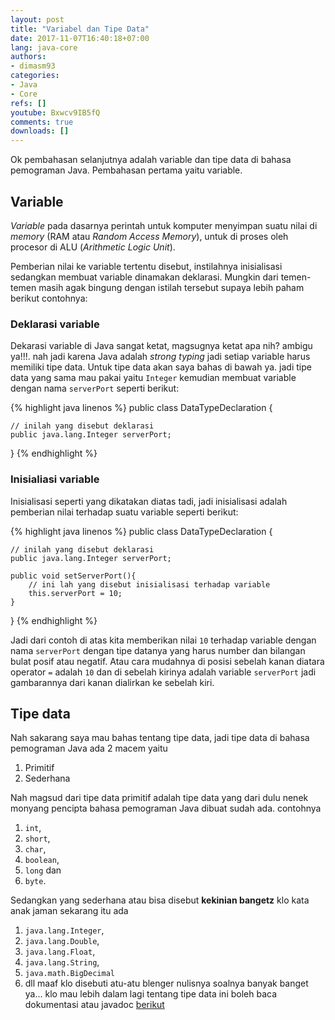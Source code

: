 ```yaml
---
layout: post
title: "Variabel dan Tipe Data"
date: 2017-11-07T16:40:18+07:00
lang: java-core
authors:
- dimasm93
categories:
- Java
- Core
refs: []
youtube: Bxwcv9IB5fQ
comments: true
downloads: []
---
```


Ok pembahasan selanjutnya adalah variable dan tipe data di bahasa pemograman Java. Pembahasan pertama yaitu variable.

<!--more-->

## Variable

_Variable_ pada dasarnya perintah untuk komputer menyimpan suatu nilai di _memory_ (RAM atau _Random Access Memory_), untuk di proses oleh procesor di ALU (_Arithmetic Logic Unit_). 

Pemberian nilai ke variable tertentu disebut, instilahnya inisialisasi sedangkan membuat variable dinamakan deklarasi. Mungkin dari temen-temen masih agak bingung dengan istilah tersebut supaya lebih paham berikut contohnya:

### Deklarasi variable

Dekarasi variable di Java sangat ketat, magsugnya ketat apa nih? ambigu ya!!!. nah jadi karena Java adalah _strong typing_ jadi setiap variable harus memiliki tipe data. Untuk tipe data akan saya bahas di bawah ya. jadi tipe data yang sama mau pakai yaitu `Integer` kemudian membuat variable dengan nama `serverPort` seperti berikut:

{% highlight java linenos %}
public class DataTypeDeclaration {

    // inilah yang disebut deklarasi
    public java.lang.Integer serverPort;
}
{% endhighlight %}

### Inisialiasi variable

Inisialisasi seperti yang dikatakan diatas tadi, jadi inisialisasi adalah pemberian nilai terhadap suatu variable seperti berikut:

{% highlight java linenos %}
public class DataTypeDeclaration {

    // inilah yang disebut deklarasi
    public java.lang.Integer serverPort;

    public void setServerPort(){
        // ini lah yang disebut inisialisasi terhadap variable
        this.serverPort = 10;
    }
}
{% endhighlight %}

Jadi dari contoh di atas kita memberikan nilai `10` terhadap variable dengan nama `serverPort` dengan tipe datanya yang harus number dan bilangan bulat posif atau negatif. Atau cara mudahnya di posisi sebelah kanan diatara operator `=` adalah `10` dan di sebelah kirinya adalah variable `serverPort` jadi gambarannya dari kanan dialirkan ke sebelah kiri.

## Tipe data

Nah sakarang saya mau bahas tentang tipe data, jadi tipe data di bahasa pemograman Java ada 2 macem yaitu
1. Primitif
2. Sederhana

Nah magsud dari tipe data primitif adalah tipe data yang dari dulu nenek monyang pencipta bahasa pemograman Java dibuat sudah ada. contohnya 

1. `int`, 
2. `short`, 
3. `char`, 
4. `boolean`,
5. `long` dan
6. `byte`. 

Sedangkan yang sederhana atau bisa disebut **kekinian bangetz** klo kata anak jaman sekarang itu ada 

1. `java.lang.Integer`,
2. `java.lang.Double`,
3. `java.lang.Float`,
4. `java.lang.String`,
5. `java.math.BigDecimal` 
6. dll maaf klo disebuti atu-atu blenger nulisnya soalnya banyak banget ya... klo mau lebih dalam lagi tentang tipe data ini boleh baca dokumentasi atau javadoc [berikut](https://docs.oracle.com/javase/tutorial/java/nutsandbolts/datatypes.html)

